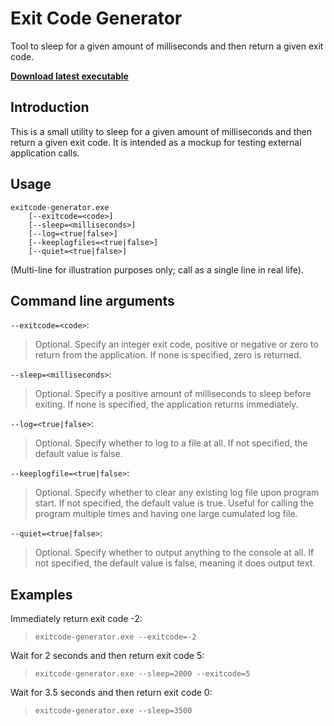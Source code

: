 # Exit Code Generator

Tool to sleep for a given amount of milliseconds and then return a given exit code.

**[Download latest executable](https://github.com/UweKeim/ExitCodeGenerator/releases/download/v1.0.0.0/exitcode-generator.exe)**

## Introduction

This is a small utility to sleep for a given amount of milliseconds and then return a given exit code. It is intended as a mockup for testing external application calls.

## Usage

	exitcode-generator.exe 
	    [--exitcode=<code>] 
	    [--sleep=<milliseconds>] 
	    [--log=<true|false>] 
	    [--keeplogfiles=<true|false>] 
	    [--quiet=<true|false>]

(Multi-line for illustration purposes only; call as a single line in real life).

## Command line arguments

`--exitcode=<code>`:
> Optional. Specify an integer exit code, positive or negative or zero to
> return from the application. If none is specified, zero is returned.

`--sleep=<milliseconds>`:
> Optional. Specify a positive amount of milliseconds to sleep before exiting.
> If none is specified, the application returns immediately.

`--log=<true|false>`:
> Optional. Specify whether to log to a file at all.
> If not specified, the default value is false.

`--keeplogfile=<true|false>`:
> Optional. Specify whether to clear any existing log file upon program start.
> If not specified, the default value is true. Useful for calling the program
> multiple times and having one large cumulated log file.

`--quiet=<true|false>`:
> Optional. Specify whether to output anything to the console at all.
> If not specified, the default value is false, meaning it does output text.

## Examples

Immediately return exit code -2:

>     exitcode-generator.exe --exitcode=-2

Wait for 2 seconds and then return exit code 5:

>     exitcode-generator.exe --sleep=2000 --exitcode=5

Wait for 3.5 seconds and then return exit code 0:

>     exitcode-generator.exe --sleep=3500

